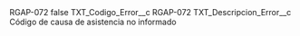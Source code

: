 <?xml version="1.0" encoding="UTF-8"?>
<CustomMetadata xmlns="http://soap.sforce.com/2006/04/metadata" xmlns:xsi="http://www.w3.org/2001/XMLSchema-instance" xmlns:xsd="http://www.w3.org/2001/XMLSchema">
    <label>RGAP-072</label>
    <protected>false</protected>
    <values>
        <field>TXT_Codigo_Error__c</field>
        <value xsi:type="xsd:string">RGAP-072</value>
    </values>
    <values>
        <field>TXT_Descripcion_Error__c</field>
        <value xsi:type="xsd:string">Código de causa de asistencia no informado</value>
    </values>
</CustomMetadata>
